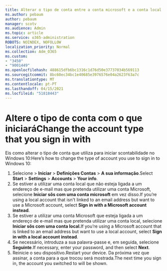 ```yaml
---
title: Alterar o tipo de conta entre a conta microsoft e a conta local
ms.author: pebaum
author: pebaum
manager: scotv
ms.audience: Admin
ms.topic: article
ms.service: o365-administration
ROBOTS: NOINDEX, NOFOLLOW
localization_priority: Normal
ms.collection: Adm_O365
ms.custom:
- "3450"
- "9001449"
ms.openlocfilehash: 488615dfb6bc1316c1d76d50e37737034b569113
ms.sourcegitcommit: 8bc60ec34bc1e40685e3976576e04a2623f63a7c
ms.translationtype: MT
ms.contentlocale: pt-PT
ms.lasthandoff: 04/15/2021
ms.locfileid: "51818443"
---
```

# <a name="change-the-account-type-that-you-sign-in-with"></a><span data-ttu-id="8cd83-102">Altere o tipo de conta com o que iniciará</span><span class="sxs-lookup"><span data-stu-id="8cd83-102">Change the account type that you sign in with</span></span>

<span data-ttu-id="8cd83-103">Eis como alterar o tipo de conta que utiliza para iniciar scontabilidade no Windows 10:</span><span class="sxs-lookup"><span data-stu-id="8cd83-103">Here’s how to change the type of account you use to sign in to Windows 10:</span></span>

1. <span data-ttu-id="8cd83-104">Selecione   >  **Iniciar**  >  **Definições Contas**  >  **A sua informação**.</span><span class="sxs-lookup"><span data-stu-id="8cd83-104">Select **Start** > **Settings** > **Accounts** > **Your info**.</span></span>
2. <span data-ttu-id="8cd83-105">Se estiver a utilizar uma conta local que não esteja ligada a um endereço de e-mail mas que pretenda utilizar uma conta Microsoft, selecione **Iniciar sôs com uma conta microsoft** em vez disso.</span><span class="sxs-lookup"><span data-stu-id="8cd83-105">If you’re using a local account that isn't linked to an email address but want to use a Microsoft account, select **Sign in with a Microsoft account instead**.</span></span>
3. <span data-ttu-id="8cd83-106">Se estiver a utilizar uma conta Microsoft que esteja ligada a um endereço de e-mail mas que pretenda utilizar uma conta local, selecione **Iniciar sôs com uma conta local.**</span><span class="sxs-lookup"><span data-stu-id="8cd83-106">If you’re using a Microsoft account that is linked to an email address but want to use a local account, select **Sign in with a local account instead**.</span></span>
4. <span data-ttu-id="8cd83-107">Se necessário, introduza a sua palavra-passe e, em seguida, selecione **Seguinte**.</span><span class="sxs-lookup"><span data-stu-id="8cd83-107">If necessary, enter your password, and then select **Next**.</span></span>
5. <span data-ttu-id="8cd83-108">Reinicie o seu dispositivo.</span><span class="sxs-lookup"><span data-stu-id="8cd83-108">Restart your device.</span></span> <span data-ttu-id="8cd83-109">Da próxima vez que assinar, a conta para a que trocou será mostrada.</span><span class="sxs-lookup"><span data-stu-id="8cd83-109">The next time you sign in, the account you switched to will be shown.</span></span>